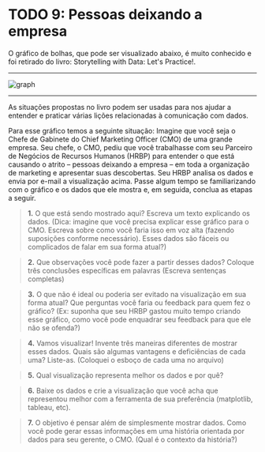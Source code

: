 # TODO 9: Pessoas deixando a empresa

O gráfico de bolhas, que pode ser visualizado abaixo, é muito conhecido e foi retirado do livro: Storytelling with Data: Let's Practice!.

---

![graph](https://drive.google.com/uc?id=14_8VNeUdcM3j-l95dLCMn441MSijYe_s)

---

As situações propostas no livro podem ser usadas para nos ajudar a entender e praticar várias lições relacionadas à comunicação com dados.

Para esse gráfico temos a seguinte situação: Imagine que você seja o Chefe de Gabinete do Chief Marketing Officer (CMO) de uma grande empresa. Seu chefe, o CMO, pediu que você trabalhasse com seu Parceiro de Negócios de Recursos Humanos (HRBP) para entender o que está causando o atrito – pessoas deixando a empresa – em toda a organização de marketing e apresentar suas descobertas. Seu HRBP analisa os dados e envia por e-mail a visualização acima. Passe algum tempo se familiarizando com o gráfico e os dados que ele mostra e, em seguida, conclua as etapas a seguir.

>
>**1.** O que está sendo mostrado aqui? Escreva um texto explicando os dados. (Dica: imagine que você precisa explicar esse gráfico para o CMO. Escreva sobre como você faria isso em voz alta (fazendo suposições conforme necessário). Esses dados são fáceis ou complicados de falar em sua forma atual?)

>**2.** Que observações você pode fazer a partir desses dados? Coloque três conclusões específicas em palavras (Escreva sentenças completas)

>**3.** O que não é ideal ou poderia ser evitado na visualização em sua forma atual? Que perguntas você faria ou feedback para quem fez o gráfico? (Ex: suponha que seu HRBP gastou muito tempo criando esse gráfico, como você pode enquadrar seu feedback para que ele não se ofenda?)

>**4.** Vamos visualizar! Invente três maneiras diferentes de mostrar esses dados. Quais são algumas vantagens e deficiências de cada uma? Liste-as. (Coloquei o esboço de cada uma no arquivo)

>**5.** Qual visualização representa melhor os dados e por quê?

>**6.** Baixe os dados e crie a visualização que você acha que representou melhor com a ferramenta de sua preferência (matplotlib, tableau, etc).

>**7.** O objetivo é pensar além de simplesmente mostrar dados. Como você pode gerar essas informações em uma história orientada por dados para seu gerente, o CMO. (Qual é o contexto da história?)
